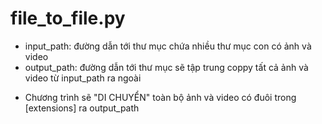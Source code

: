 # file_to_file.py
* input_path: đường dẫn tới thư mục chứa nhiều thư mục con có ảnh và video
* output_path: đường dẫn tới thư mục sẽ tập trung coppy tất cả ảnh và video từ input_path ra ngoài

- Chương trình sẽ "DI CHUYỂN" toàn bộ ảnh và video có đuôi trong [extensions] ra output_path